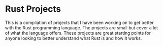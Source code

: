 # Rust Projects
This is a compliation of projects that I have been working on to get better with the Rust programming
language. The projects are small but cover a lot of what the language offers. These projects
are great starting points for anyone looking to better understand what Rust is and how it works.

